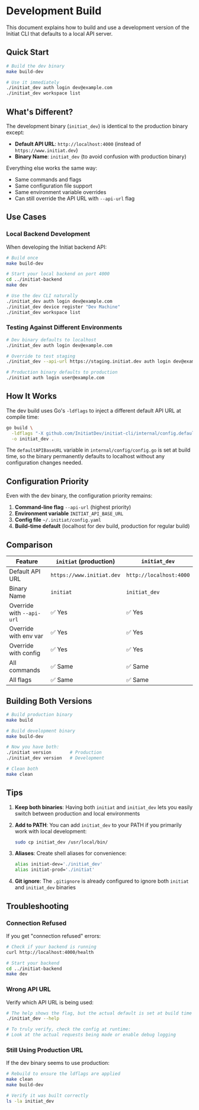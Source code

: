 # Development Build

This document explains how to build and use a development version of the Initiat CLI that defaults to a local API server.

## Quick Start

```bash
# Build the dev binary
make build-dev

# Use it immediately
./initiat_dev auth login dev@example.com
./initiat_dev workspace list
```

## What's Different?

The development binary (`initiat_dev`) is identical to the production binary except:

- **Default API URL**: `http://localhost:4000` (instead of `https://www.initiat.dev`)
- **Binary Name**: `initiat_dev` (to avoid confusion with production binary)

Everything else works the same way:
- Same commands and flags
- Same configuration file support
- Same environment variable overrides
- Can still override the API URL with `--api-url` flag

## Use Cases

### Local Backend Development

When developing the Initiat backend API:

```bash
# Build once
make build-dev

# Start your local backend on port 4000
cd ../initiat-backend
make dev

# Use the dev CLI naturally
./initiat_dev auth login dev@example.com
./initiat_dev device register "Dev Machine"
./initiat_dev workspace list
```

### Testing Against Different Environments

```bash
# Dev binary defaults to localhost
./initiat_dev auth login dev@example.com

# Override to test staging
./initiat_dev --api-url https://staging.initiat.dev auth login dev@example.com

# Production binary defaults to production
./initiat auth login user@example.com
```

## How It Works

The dev build uses Go's `-ldflags` to inject a different default API URL at compile time:

```bash
go build \
  -ldflags "-X github.com/InitiatDev/initiat-cli/internal/config.defaultAPIBaseURL=http://localhost:4000" \
  -o initiat_dev .
```

The `defaultAPIBaseURL` variable in `internal/config/config.go` is set at build time, so the binary permanently defaults to localhost without any configuration changes needed.

## Configuration Priority

Even with the dev binary, the configuration priority remains:

1. **Command-line flag** `--api-url` (highest priority)
2. **Environment variable** `INITIAT_API_BASE_URL`
3. **Config file** `~/.initiat/config.yaml`
4. **Build-time default** (localhost for dev build, production for regular build)

## Comparison

| Feature | `initiat` (production) | `initiat_dev` |
|---------|----------------------|---------------|
| Default API URL | `https://www.initiat.dev` | `http://localhost:4000` |
| Binary Name | `initiat` | `initiat_dev` |
| Override with `--api-url` | ✅ Yes | ✅ Yes |
| Override with env var | ✅ Yes | ✅ Yes |
| Override with config | ✅ Yes | ✅ Yes |
| All commands | ✅ Same | ✅ Same |
| All flags | ✅ Same | ✅ Same |

## Building Both Versions

```bash
# Build production binary
make build

# Build development binary
make build-dev

# Now you have both:
./initiat version       # Production
./initiat_dev version   # Development

# Clean both
make clean
```

## Tips

1. **Keep both binaries**: Having both `initiat` and `initiat_dev` lets you easily switch between production and local environments

2. **Add to PATH**: You can add `initiat_dev` to your PATH if you primarily work with local development:
   ```bash
   sudo cp initiat_dev /usr/local/bin/
   ```

3. **Aliases**: Create shell aliases for convenience:
   ```bash
   alias initiat-dev='./initiat_dev'
   alias initiat-prod='./initiat'
   ```

4. **Git ignore**: The `.gitignore` is already configured to ignore both `initiat` and `initiat_dev` binaries

## Troubleshooting

### Connection Refused

If you get "connection refused" errors:
```bash
# Check if your backend is running
curl http://localhost:4000/health

# Start your backend
cd ../initiat-backend
make dev
```

### Wrong API URL

Verify which API URL is being used:
```bash
# The help shows the flag, but the actual default is set at build time
./initiat_dev --help

# To truly verify, check the config at runtime:
# Look at the actual requests being made or enable debug logging
```

### Still Using Production URL

If the dev binary seems to use production:
```bash
# Rebuild to ensure the ldflags are applied
make clean
make build-dev

# Verify it was built correctly
ls -la initiat_dev
```

